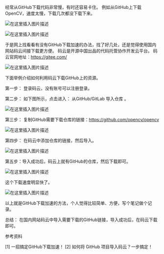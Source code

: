 

经常从GitHub下载代码非常慢，有时还容易卡住。
例如从GitHub上下载OpenCV，速度太慢，下载几次都没下载下来。


![在这里插入图片描述](https://img-blog.csdnimg.cn/20200814110419162.png?x-oss-process=image/watermark,type_ZmFuZ3poZW5naGVpdGk,shadow_10,text_aHR0cHM6Ly9ibG9nLmNzZG4ubmV0L2ExMzM1MjkxMjYzMg==,size_16,color_FFFFFF,t_70#pic_center)


![在这里插入图片描述](https://img-blog.csdnimg.cn/20200814110441440.png#pic_center)





于是网上找看看有没有GitHub下载加速的办法，找了好几处，还是觉得使用国内网站码云间接下载更方便。 码云是开源中国出品的代码托管协作开发云平台。
码云官网地址：https://gitee.com/


![在这里插入图片描述](https://img-blog.csdnimg.cn/20200814110242652.png?x-oss-process=image/watermark,type_ZmFuZ3poZW5naGVpdGk,shadow_10,text_aHR0cHM6Ly9ibG9nLmNzZG4ubmV0L2ExMzM1MjkxMjYzMg==,size_16,color_FFFFFF,t_70#pic_center)





下面举例介绍如何利用码云下载GitHub上的资源。


第一步： 登录码云，没有账号可以注册登录。


第二步： 如下图所示，点击进入： 从GitHub/GitLab 导入仓库 。

![在这里插入图片描述](https://img-blog.csdnimg.cn/20200814110251552.png#pic_center)



第三步： 复制GitHub需要下载仓库的链接：https://github.com/opencv/opencv

![在这里插入图片描述](https://img-blog.csdnimg.cn/20200814110314640.png?x-oss-process=image/watermark,type_ZmFuZ3poZW5naGVpdGk,shadow_10,text_aHR0cHM6Ly9ibG9nLmNzZG4ubmV0L2ExMzM1MjkxMjYzMg==,size_16,color_FFFFFF,t_70#pic_center)


第四步： 在码云中添加仓库的链接，然后导入。

![在这里插入图片描述](https://img-blog.csdnimg.cn/20200814110326798.png?x-oss-process=image/watermark,type_ZmFuZ3poZW5naGVpdGk,shadow_10,text_aHR0cHM6Ly9ibG9nLmNzZG4ubmV0L2ExMzM1MjkxMjYzMg==,size_16,color_FFFFFF,t_70#pic_center)

第五步：导入成功后，码云上就有GitHub的仓库，然后下载即可。

![在这里插入图片描述](https://img-blog.csdnimg.cn/20200814110334169.png?x-oss-process=image/watermark,type_ZmFuZ3poZW5naGVpdGk,shadow_10,text_aHR0cHM6Ly9ibG9nLmNzZG4ubmV0L2ExMzM1MjkxMjYzMg==,size_16,color_FFFFFF,t_70#pic_center)



这个下载速度明显快了。

![在这里插入图片描述](https://img-blog.csdnimg.cn/20200814110532805.png?x-oss-process=image/watermark,type_ZmFuZ3poZW5naGVpdGk,shadow_10,text_aHR0cHM6Ly9ibG9nLmNzZG4ubmV0L2ExMzM1MjkxMjYzMg==,size_16,color_FFFFFF,t_70#pic_center)



以上就是GitHub下载加速的方法，个人觉得比较简单、方便，写个笔记做个记录。


总结： 在国内网站码云中导入需要下载的GitHub链接，导入成功后，在码云下载即可。





参考资料

[1] 一招搞定GitHub下载加速！
[2] 如何将 GitHub 项目导入码云？一步搞定！
